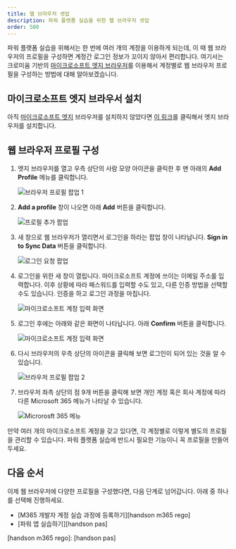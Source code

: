 ```yaml
---
title: 웹 브라우저 셋업
description: 파워 플랫폼 실습을 위한 웹 브라우저 셋업
order: 500
---
```


파워 플랫폼 실습을 위해서는 한 번에 여러 개의 계정을 이용하게 되는데, 이 때 웹 브라우저의 프로필을 구성하면 계정간 로그인 정보가 꼬이지 않아서 편리합니다. 여기서는 크로미움 기반의 [마이크로소프트 엣지 브라우저][edge]를 이용해서 계정별로 웹 브라우저 프로필을 구성하는 방법에 대해 알아보겠습니다.


## 마이크로소프트 엣지 브라우서 설치 ##

아직 [마이크로소프트 엣지][edge] 브라우저를 설치하지 않았다면 [이 링크][edge]를 클릭해서 엣지 브라우저를 설치합니다.


## 웹 브라우저 프로필 구성 ##

1. 엣지 브라우저를 열고 우측 상단의 사람 모양 아이콘을 클릭한 후 맨 아래의 **Add Profile** 메뉴를 클릭합니다.

    ![브라우저 프로필 팝업 1][image-01]

2. **Add a profile** 창이 나오면 아래 **Add** 버튼을 클릭합니다.

    ![프로필 추가 팝업][image-02]

3. 새 창으로 웹 브라우저가 열리면서 로그인을 하라는 팝업 창이 나타납니다. **Sign in to Sync Data** 버튼을 클릭합니다.

    ![로그인 요청 팝업][image-03]

4. 로그인을 위한 새 창이 열립니다. 마이크로소프트 계정에 쓰이는 이메일 주소를 입력합니다. 이후 상황에 따라 패스워드를 입력할 수도 있고, 다른 인증 방법을 선택할 수도 있습니다. 인증을 하고 로그인 과정을 마칩니다.

    ![마이크로소프트 계정 입력 화면][image-04]

5. 로그인 후에는 아래와 같은 화면이 나타납니다. 아래 **Confirm** 버튼을 클릭합니다.

    ![마이크로소프트 계정 입력 화면][image-05]

6. 다시 브라우저의 우측 상단의 아이콘을 클릭해 보면 로그인이 되어 있는 것을 알 수 있습니다.

    ![브라우저 프로필 팝업 2][image-06]

7. 브라우저 좌측 상단의 점 9개 버튼을 클릭해 보면 개인 계정 혹은 회사 계정에 따라 다른 Microsoft 365 메뉴가 나타날 수 있습니다.

    ![Microrosft 365 메뉴][image-07]

만약 여러 개의 마이크로소프트 계정을 갖고 있다면, 각 계정별로 이렇게 별도의 프로필을 관리할 수 있습니다. 파워 플랫폼 실습에 반드시 필요한 기능이니 꼭 프로필을 만들어 두세요.


## 다음 순서 ##

이제 웹 브라우저에 다양한 프로필을 구성했다면, 다음 단계로 넘어갑니다. 아래 중 하나를 선택해 진행하세요.

* [M365 개발자 계정 실습 과정에 등록하기][handson m365 rego]
* [파워 앱 실습하기][handson pas]


[image-01]: ../images/workshops/browser-setup-01.png
[image-02]: ../images/workshops/browser-setup-02.png
[image-03]: ../images/workshops/browser-setup-03.png
[image-04]: ../images/workshops/browser-setup-04.png
[image-05]: ../images/workshops/browser-setup-05.png
[image-06]: ../images/workshops/browser-setup-06.png
[image-07]: ../images/workshops/browser-setup-07.png


[edge]: https://www.microsoft.com/ko-kr/edge?WT.mc_id=power-34890-juyoo

[handson m365 rego]: 
[handson pas]